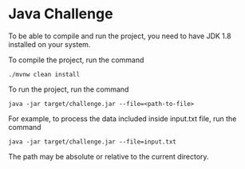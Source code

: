 # Java Challenge

To be able to compile and run the project, you need to have JDK 1.8 installed on your system.

To compile the project, run the command

`./mvnw clean install`

To run the project, run the command

`java -jar target/challenge.jar --file=<path-to-file>`

For example, to process the data included inside input.txt file, run the command

`java -jar target/challenge.jar --file=input.txt`

The path may be absolute or relative to the current directory.

